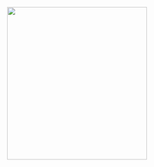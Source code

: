 <p align="center">
<img src="https://mhabibr02.github.io/Page-Web-Development/assets/img/portfolio/webdev-82.png" width="80%" height="30%">
</p>
